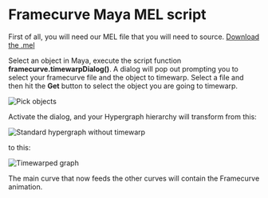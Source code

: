 # Framecurve Maya MEL script

First of all, you will need our MEL file that you will need to source.
[Download the .mel](scripts/framecurveApplyTimewarp.mel)

Select an object in Maya, execute the script function **framecurve.timewarpDialog()**.
A dialog will pop out prompting you to select your framecurve file and the object to timewarp.
Select a file and then hit the **Get** button to select the object you are going to timewarp.

![Pick objects](framecurve_maya/raw/master/images/fc_maya_pick.png)

Activate the dialog, and your Hypergraph hierarchy will transform from this:

![Standard hypergraph without timewarp](framecurve_maya/raw/master/images/fc_maya_hyper.png)

to this:

![Timewarped graph](framecurve_maya/raw/master/images/fc_maya_modified_hyper.png)

The main curve that now feeds the other curves will contain the Framecurve animation.